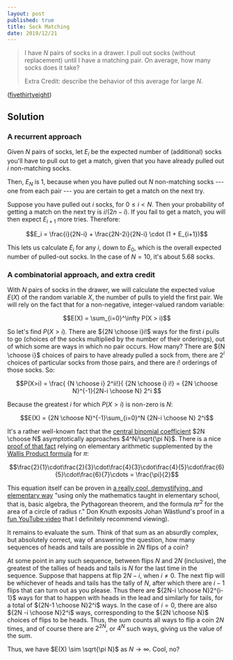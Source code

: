 ```yaml
---
layout: post
published: true
title: Sock Matching
date: 2019/12/21
---
```


>I have $N$ pairs of socks in a drawer. I pull out socks (without replacement) until I have a matching pair. On average, how many socks does it take?
>
>Extra Credit: describe the behavior of this average for large $N$.

<!--more-->

([fivethirtyeight](https://fivethirtyeight.com/features/can-you-find-a-matching-pair-of-socks/))

## Solution

### A recurrent approach

Given $N$ pairs of socks, let $E_i$ be the expected number of (additional) socks you'll have to pull out to get a match, given that you have already pulled out $i$ non-matching socks. 

Then, $E_N$ is $1$, because when you have pulled out $N$ non-matching socks --- one from each pair --- you are certain to get a match on the next try.

Suppose you have pulled out $i$ socks, for $0 \leq i < N$. Then your probability of getting a match on the next try is $i/(2n-i)$. If you fail to get a match, you will then expect $E_{i+1}$ more tries. Therefore:

$$E_i = \frac{i}{2N-i} + \frac{2N-2i}{2N-i} \cdot (1 + E_{i+1})$$

This lets us calculate $E_i$ for any $i$, down to $E_0$, which is the overall expected number of pulled-out socks. In the case of $N=10$, it's about $5.68$ socks. 

### A combinatorial approach, and extra credit

With $N$ pairs of socks in the drawer, we will calculate the expected value $E(X)$ of the random variable $X$, the number of pulls to yield the first pair. We will rely on the fact that for a non-negative, integer-valued random variable:

$$E(X) = \sum_{i=0}^\infty P(X > i)$$

So let's find $P(X>i)$. There are ${2N \choose i}i!$ ways for the first $i$ pulls to go (choices of the socks multiplied by the number of their orderings), out of which some are ways in which no pair occurs. How many? There are ${N \choose i}$ choices of pairs to have already pulled a sock from, there are $2^i$ choices of particular socks from those pairs, and there are $i!$ orderings of those socks. So:

$$P(X>i) = \frac{ {N \choose i} 2^ii!}{ {2N \choose i} i!} = {2N \choose N}^{-1}{2N-i \choose N} 2^i $$

Because the greatest $i$ for which $P(X>i)$ is non-zero is $N$:

$$E(X) = {2N \choose N}^{-1}\sum_{i=0}^N {2N-i \choose N} 2^i$$

It's a rather well-known fact that the [central binomial coefficient](https://en.wikipedia.org/wiki/Central_binomial_coefficient) $2N \choose N$ asymptotically approaches $4^N/\sqrt{\pi N}$. There is a nice [proof of that fact](https://www.moderndescartes.com/essays/2n_choose_n/) relying on elementary arithmetic supplemented by the [Wallis Product formula](https://en.wikipedia.org/wiki/Wallis_product) for $\pi$:

$$\frac{2}{1}\cdot\frac{2}{3}\cdot\frac{4}{3}\cdot\frac{4}{5}\cdot\frac{6}{5}\cdot\frac{6}{7}\cdots = \frac{\pi}{2}$$

This equation itself can be proven in [a really cool, demystifying, and elementary way](https://www-tandfonline-com.stanford.idm.oclc.org/doi/abs/10.1080/00029890.2007.11920484) "using only the mathematics taught in elementary school, that is, basic algebra, the Pythagorean theorem, and the formula $\pi r^2$ for the area of a circle of radius r." Don Knuth exposits Johan Wästlund's proof in a [fun YouTube video](https://www.youtube.com/watch?v=cI6tt9QfRdo) that I definitely recommend viewing).

It remains to evaluate the sum. Think of that sum as an absurdly complex, but absolutely correct, way of answering the question, how many sequences of heads and tails are possible in $2N$ flips of a coin?

At some point in any such sequence, between flips $N$ and $2N$ (inclusive), the greatest of the tallies of heads and tails is $N$ for the last time in the sequence. Suppose that happens at flip $2N-i$, when $i \neq 0$. The next flip will be whichever of heads and tails has the tally of $N$, after which there are $i-1$ flips that can turn out as you please. Thus there are ${2N-i \choose N}2^{i-1}$ ways for that to happen with heads in the lead and similarly for tails, for a total of ${2N-1 \choose N}2^i$ ways. In the case of $i = 0$, there are also ${2N -i \choose N}2^i$ ways, corresponding to the ${2N \choose N}$ choices of flips to be heads. Thus, the sum counts all ways to flip a coin $2N$ times, and of course there are $2^{2N}$, or $4^N$ such ways, giving us the value of the sum.

Thus, we have $E(X) \sim \sqrt{\pi N}$ as $N \rightarrow \infty$. Cool, no?

<br>